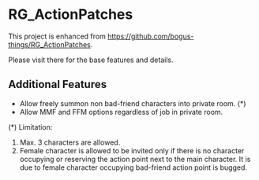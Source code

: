 # RG_ActionPatches 
This project is enhanced from https://github.com/bogus-things/RG_ActionPatches.

Please visit there for the base features and details.

## Additional Features
- Allow freely summon non bad-friend characters into private room. (*)
- Allow MMF and FFM options regardless of job in private room.

(*) Limitation:
1. Max. 3 characters are allowed.
2. Female character is allowed to be invited only if there is no character occupying or reserving the action point next to the main character. It is due to female character occupying bad-friend action point is bugged.

